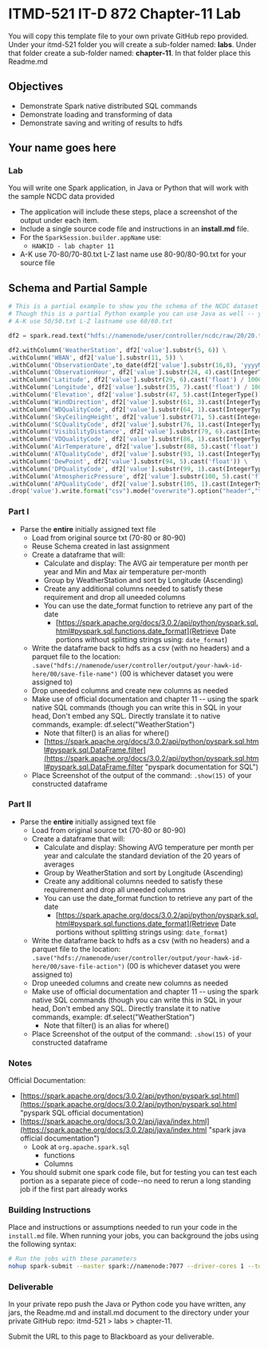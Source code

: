 # ITMD-521 IT-D 872 Chapter-11 Lab

You will copy this template file to your own private GitHub repo provided.  Under your itmd-521 folder you will create a sub-folder named: **labs**.  Under that folder create a sub-folder named: **chapter-11**.  In that folder place this Readme.md

## Objectives

- Demonstrate Spark native distributed SQL commands
- Demonstrate loading and transforming of data
- Demonstrate saving and writing of results to hdfs

## Your name goes here

### Lab

You will write one Spark application, in Java or Python that will work with the sample NCDC data provided 

- The application will include these steps, place a screenshot of the output under each item.  
- Include a single source code file and instructions in an **install.md** file.
- For the `SparkSession.builder.appName` use:
  - `HAWKID - lab chapter 11`
- A-K use 70-80/70-80.txt L-Z last name use 80-90/80-90.txt for your source file

## Schema and Partial Sample

```python
# This is a partial example to show you the schema of the NCDC dataset
# Though this is a partial Python example you can use Java as well -- your choice
# A-K use 50/50.txt L-Z lastname use 60/60.txt

df2 = spark.read.text("hdfs://namenode/user/controller/ncdc/raw/20/20.txt")

df2.withColumn('WeatherStation', df2['value'].substr(5, 6)) \
.withColumn('WBAN', df2['value'].substr(11, 5)) \
.withColumn('ObservationDate',to_date(df2['value'].substr(16,8), 'yyyyMMdd')) \
.withColumn('ObservationHour', df2['value'].substr(24, 4).cast(IntegerType())) \
.withColumn('Latitude', df2['value'].substr(29, 6).cast('float') / 1000) \
.withColumn('Longitude', df2['value'].substr(35, 7).cast('float') / 1000) \
.withColumn('Elevation', df2['value'].substr(47, 5).cast(IntegerType())) \
.withColumn('WindDirection', df2['value'].substr(61, 3).cast(IntegerType())) \
.withColumn('WDQualityCode', df2['value'].substr(64, 1).cast(IntegerType())) \
.withColumn('SkyCeilingHeight', df2['value'].substr(71, 5).cast(IntegerType())) \
.withColumn('SCQualityCode', df2['value'].substr(76, 1).cast(IntegerType())) \
.withColumn('VisibilityDistance', df2['value'].substr(79, 6).cast(IntegerType())) \
.withColumn('VDQualityCode', df2['value'].substr(86, 1).cast(IntegerType())) \
.withColumn('AirTemperature', df2['value'].substr(88, 5).cast('float') /10) \
.withColumn('ATQualityCode', df2['value'].substr(93, 1).cast(IntegerType())) \
.withColumn('DewPoint', df2['value'].substr(94, 5).cast('float')) \
.withColumn('DPQualityCode', df2['value'].substr(99, 1).cast(IntegerType())) \
.withColumn('AtmosphericPressure', df2['value'].substr(100, 5).cast('float')/ 10) \
.withColumn('APQualityCode', df2['value'].substr(105, 1).cast(IntegerType())) \
.drop('value').write.format("csv").mode("overwrite").option("header","true").save("hdfs://namenode/user/controller/output/your-hawk-id-here/20/")
```

### Part I

- Parse the **entire** initially assigned text file
  - Load from original source txt (70-80 or 80-90)
  - Reuse Schema created in last assignment
  - Create a dataframe that will:
    - Calculate and display: The AVG air temperature per month per year and Min and Max air temperature per-month
    - Group by WeatherStation and sort by Longitude (Ascending)
    - Create any additional columns needed to satisfy these requirement and drop all uneeded columns
    - You can use the date_format function to retrieve any part of the date
      - [https://spark.apache.org/docs/3.0.2/api/python/pyspark.sql.html#pyspark.sql.functions.date_format](Retrieve Date portions without splitting strings using: `date_format`)
  - Write the dataframe back to hdfs as a csv (with no headers) and a parquet file to the location: `.save("hdfs://namenode/user/controller/output/your-hawk-id-here/00/save-file-name")`  (00 is whichever dataset you were assigned to)
  - Drop uneeded columns and create new columns as needed
  - Make use of official documentation and chapter 11 -- using the spark native SQL commands (though you can write this in SQL in your head, Don't embed any SQL. Directly translate it to native commands, example: df.select("WeatherStation")
    - Note that filter() is an alias for where()  
    - [https://spark.apache.org/docs/3.0.2/api/python/pyspark.sql.html#pyspark.sql.DataFrame.filter](https://spark.apache.org/docs/3.0.2/api/python/pyspark.sql.html#pyspark.sql.DataFrame.filter "pyspark documentation for SQL")
  - Place Screenshot of the output of the command: `.show(15)` of your constructed dataframe

### Part II

- Parse the **entire** initially assigned text file
  - Load from original source txt (70-80 or 80-90)
  - Create a dataframe that will:
    - Calculate and display: Showing AVG temperature per month per year and calculate the standard deviation of the 20 years of averages
    - Group by WeatherStation and sort by Longitude (Ascending)
    - Create any additional columns needed to satisfy these requirement and drop all uneeded columns
    - You can use the date_format function to retrieve any part of the date
      - [https://spark.apache.org/docs/3.0.2/api/python/pyspark.sql.html#pyspark.sql.functions.date_format](Retrieve Date portions without splitting strings using: `date_format`)
  - Write the dataframe back to hdfs as a csv (with no headers) and a parquet file to the location: `.save("hdfs://namenode/user/controller/output/your-hawk-id-here/00/save-file-action")`  (00 is whichever dataset you were assigned to)
  - Drop uneeded columns and create new columns as needed
  - Make use of official documentation and chapter 11 -- using the spark native SQL commands (though you can write this in SQL in your head, Don't embed any SQL. Directly translate it to native commands, example: df.select("WeatherStation")
    - Note that filter() is an alias for where()  
  - Place Screenshot of the output of the command: `.show(15)` of your constructed dataframe

### Notes

Official Documentation:

- [https://spark.apache.org/docs/3.0.2/api/python/pyspark.sql.html](https://spark.apache.org/docs/3.0.2/api/python/pyspark.sql.html "pyspark SQL official documentation)
- [https://spark.apache.org/docs/3.0.2/api/java/index.html](https://spark.apache.org/docs/3.0.2/api/java/index.html "spark java official documentation")
  - Look at `org.apache.spark.sql`
    - functions
    - Columns
- You should submit one spark code file, but for testing you can test each portion as a separate piece of code--no need to rerun a long standing job if the first part already works

### Building Instructions

Place and instructions or assumptions needed to run your code in the `install.md` file. When running your jobs, you can background the jobs using the following syntax:

```bash
# Run the jobs with these parameters
nohup spark-submit --master spark://namenode:7077 --driver-cores 1 --total-executor-cores 4 --num-executors 4  --driver-memory 4g --executor-memory 4g demo-read-write-json-compression-lz4.py &
```

### Deliverable

In your private repo push the Java or Python code you have written, any jars, the Readme.md and install.md document to the directory under your private GitHub repo: itmd-521 > labs > chapter-11.  

Submit the URL to this page to Blackboard as your deliverable.
